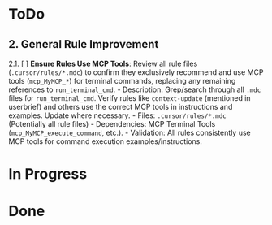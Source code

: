 # ToDo

## 2. General Rule Improvement

2.1. [ ] **Ensure Rules Use MCP Tools**: Review all rule files (`.cursor/rules/*.mdc`) to confirm they exclusively recommend and use MCP tools (`mcp_MyMCP_*`) for terminal commands, replacing any remaining references to `run_terminal_cmd`.
    - Description: Grep/search through all `.mdc` files for `run_terminal_cmd`. Verify rules like `context-update` (mentioned in userbrief) and others use the correct MCP tools in instructions and examples. Update where necessary.
    - Files: `.cursor/rules/*.mdc` (Potentially all rule files)
    - Dependencies: MCP Terminal Tools (`mcp_MyMCP_execute_command`, etc.).
    - Validation: All rules consistently use MCP tools for command execution examples/instructions.

# In Progress

# Done